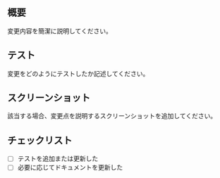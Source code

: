 ## 概要

変更内容を簡潔に説明してください。

## テスト

変更をどのようにテストしたか記述してください。

## スクリーンショット

該当する場合、変更点を説明するスクリーンショットを追加してください。

## チェックリスト

- [ ] テストを追加または更新した
- [ ] 必要に応じてドキュメントを更新した
